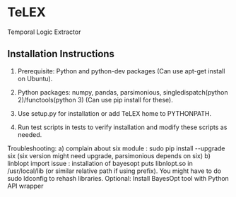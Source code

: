 
# TeLEX
Temporal Logic Extractor


Installation Instructions
--------------------------

1) Prerequisite: Python and python-dev packages (Can use apt-get install on Ubuntu).

2) Python packages: numpy, pandas, parsimonious, singledispatch(python 2)/functools(python 3) (Can use pip install for these).

3) Use setup.py for installation or add TeLEX home to PYTHONPATH.

4) Run test scripts in tests to verify installation and modify these scripts as needed.

Troubleshooting: 
a) complain about six module :
sudo pip  install --upgrade six (six version might need upgrade, parsimonious depends on six)
b) linblopt import issue :
installation of bayesopt puts libnlopt.so in /usr/local/lib (or similar relative path if using prefix). You might have to do sudo ldconfig to rehash libraries.
Optional: Install BayesOpt tool with Python API wrapper

